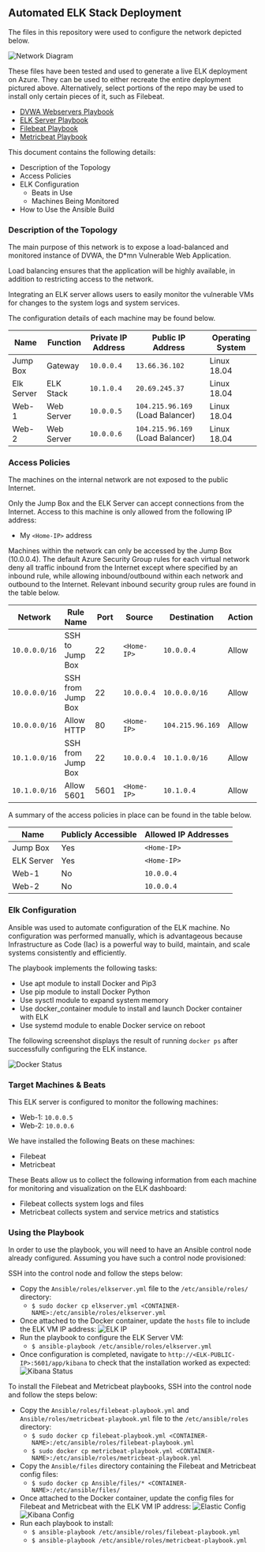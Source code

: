 ## Automated ELK Stack Deployment

The files in this repository were used to configure the network depicted below.

![Network Diagram](Images/network_diagram.png)

These files have been tested and used to generate a live ELK deployment on Azure. They can be used to either recreate the entire deployment pictured above. Alternatively, select portions of the repo may be used to install only certain pieces of it, such as Filebeat.

  - [DVWA Webservers Playbook](Ansible/roles/webservers.yml)
  - [ELK Server Playbook](Ansible/roles/elkserver.yml)
  - [Filebeat Playbook](Ansible/roles/filebeat-playbook.yml)
  - [Metricbeat Playbook](Ansible/roles/metricbeat-playbook.yml)

This document contains the following details:
- Description of the Topology
- Access Policies
- ELK Configuration
  - Beats in Use
  - Machines Being Monitored
- How to Use the Ansible Build


### Description of the Topology

The main purpose of this network is to expose a load-balanced and monitored instance of DVWA, the D*mn Vulnerable Web Application.

Load balancing ensures that the application will be highly available, in addition to restricting access to the network.

Integrating an ELK server allows users to easily monitor the vulnerable VMs for changes to the system logs and system services.

The configuration details of each machine may be found below.

| Name       | Function   | Private IP Address | Public IP Address                | Operating System |
|------------|------------|--------------------|----------------------------------|------------------|
| Jump Box   | Gateway    | `10.0.0.4`         | `13.66.36.102`                   | Linux 18.04      |
| Elk Server | ELK Stack  | `10.1.0.4`         | `20.69.245.37`                   | Linux 18.04      |
| Web-1      | Web Server | `10.0.0.5`         | `104.215.96.169` (Load Balancer) | Linux 18.04      |
| Web-2      | Web Server | `10.0.0.6`         | `104.215.96.169` (Load Balancer) | Linux 18.04      |


### Access Policies

The machines on the internal network are not exposed to the public Internet. 

Only the Jump Box and the ELK Server can accept connections from the Internet. Access to this machine is only allowed from the following IP address:
- My `<Home-IP>` address

Machines within the network can only be accessed by the Jump Box (10.0.0.4). The default Azure Security Group rules for each virtual network deny all traffic inbound from the Internet except where specified by an inbound rule, while allowing inbound/outbound within each network and outbound to the Internet. Relevant inbound security group rules are found in the table below. 

| Network       | Rule Name         | Port | Source      | Destination      | Action | 
|---------------|-------------------|------|-------------|------------------|--------|
| `10.0.0.0/16` | SSH to Jump Box   | 22   | `<Home-IP>` | `10.0.0.4`       | Allow  |
| `10.0.0.0/16` | SSH from Jump Box | 22   | `10.0.0.4`  | `10.0.0.0/16`    | Allow  |
| `10.0.0.0/16` | Allow HTTP        | 80   | `<Home-IP>` | `104.215.96.169` | Allow  |
| `10.1.0.0/16` | SSH from Jump Box | 22   | `10.0.0.4`  | `10.1.0.0/16`    | Allow  |
| `10.1.0.0/16` | Allow 5601        | 5601 | `<Home-IP>` | `10.1.0.4`       | Allow  |

A summary of the access policies in place can be found in the table below.

| Name       | Publicly Accessible | Allowed IP Addresses |
|------------|---------------------|----------------------|
| Jump Box   | Yes                 | `<Home-IP>`          |
| ELK Server | Yes                 | `<Home-IP>`          |
| Web-1      | No                  | `10.0.0.4`           |
| Web-2      | No                  | `10.0.0.4`           |

### Elk Configuration

Ansible was used to automate configuration of the ELK machine. No configuration was performed manually, which is advantageous because Infrastructure as Code (Iac) is a powerful way to build, maintain, and scale systems consistently and efficiently. 

The playbook implements the following tasks:
- Use apt module to install Docker and Pip3
- Use pip module to install Docker Python
- Use sysctl module to expand system memory
- Use docker_container module to install and launch Docker container with ELK
- Use systemd module to enable Docker service on reboot

The following screenshot displays the result of running `docker ps` after successfully configuring the ELK instance.

![Docker Status](Images/elk-status.png)

### Target Machines & Beats
This ELK server is configured to monitor the following machines:
- Web-1: `10.0.0.5`
- Web-2: `10.0.0.6`

We have installed the following Beats on these machines:
- Filebeat
- Metricbeat

These Beats allow us to collect the following information from each machine for monitoring and visualization on the ELK dashboard:
- Filebeat collects system logs and files
- Metricbeat collects system and service metrics and statistics

### Using the Playbook
In order to use the playbook, you will need to have an Ansible control node already configured. Assuming you have such a control node provisioned: 

SSH into the control node and follow the steps below:
- Copy the `Ansible/roles/elkserver.yml` file to the `/etc/ansible/roles/` directory:
  - `$ sudo docker cp elkserver.yml <CONTAINER-NAME>:/etc/ansible/roles/elkserver.yml`
- Once attached to the Docker container, update the `hosts` file to include the ELK VM IP address: 
  ![ELK IP](Images/host-ip.png)
- Run the playbook to configure the ELK Server VM:
  - `$ ansible-playbook /etc/ansible/roles/elkserver.yml`
- Once configuration is completed, navigate to `http://<ELK-PUBLIC-IP>:5601/app/kibana` to check that the installation worked as expected:
  ![Kibana Status](Images/kibana-dashboard.png) 

To install the Filebeat and Metricbeat playbooks, SSH into the control node and follow the steps below: 
- Copy the `Ansible/roles/filebeat-playbook.yml` and `Ansible/roles/metricbeat-playbook.yml` file to the `/etc/ansible/roles` directory: 
  - `$ sudo docker cp filebeat-playbook.yml <CONTAINER-NAME>:/etc/ansible/roles/filebeat-playbook.yml` 
  - `$ sudo docker cp metricbeat-playbook.yml <CONTAINER-NAME>:/etc/ansible/roles/metricbeat-playbook.yml` 
- Copy the `Ansible/files` directory containing the Filebeat and Metricbeat config files: 
  - `$ sudo docker cp Ansible/files/* <CONTAINER-NAME>:/etc/ansible/files/`
- Once attached to the Docker container, update the config files for Filebeat and Metricbeat with the ELK VM IP address: 
  ![Elastic Config](Images/elastic-config.png)
  ![Kibana Config](Images/kibana-config.png)
- Run each playbook to install: 
  - `$ ansible-playbook /etc/ansible/roles/filebeat-playbook.yml`
  - `$ ansible-playbook /etc/ansible/roles/metricbeat-playbook.yml`